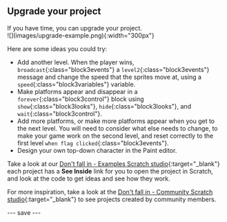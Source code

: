 ## Upgrade your project

<div style="display: flex; flex-wrap: wrap">
<div style="flex-basis: 200px; flex-grow: 1; margin-right: 15px;">
If you have time, you can upgrade your project. 
</div>
<div>
![](images/upgrade-example.png){:width="300px"}
</div>
</div> 

Here are some ideas you could try:
- Add another level. When the player wins, `broadcast`{:class="block3events"} a `level2`{:class="block3events"} message and change the speed that the sprites move at, using a `speed`{:class="block3variables"} variable.
- Make platforms appear and disappear in a `forever`{:class="block3control"} block using `show`{:class="block3looks"}, `hide`{:class="block3looks"}, and `wait`{:class="block3control"}.
- Add more platforms, or make more platforms appear when you get to the next level. You will need to consider what else needs to change, to make your game work on the second level, and reset correctly to the first level `when flag clicked`{:class="block3events"}.
- Design your own top-down character in the Paint editor.

Take a look at our [Don't fall in - Examples Scratch studio](https://scratch.mit.edu/studios/29599110){:target="_blank"} each project has a **See Inside** link for you to open the project in Scratch, and look at the code to get ideas and see how they work. 

For more inspiration, take a look at the [Don't fall in - Community Scratch studio](https://scratch.mit.edu/studios/29601182){:target="_blank"} to see projects created by community members.

--- save ---
